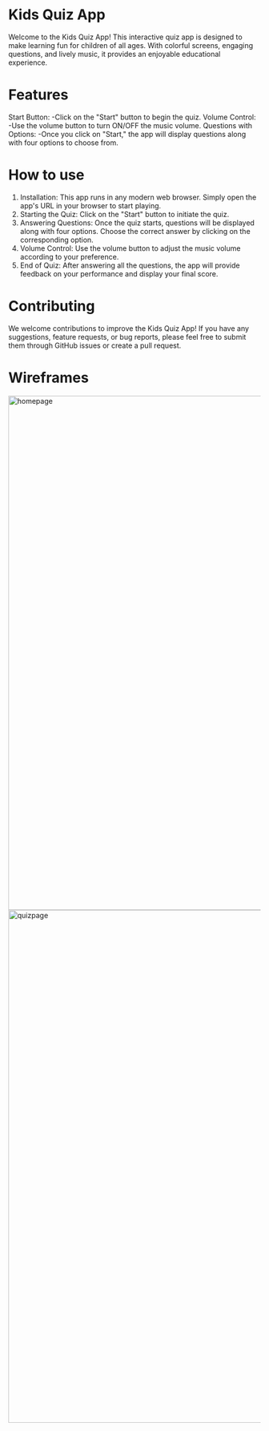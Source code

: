 # Kids Quiz App
Welcome to the Kids Quiz App! This interactive quiz app is designed to make learning fun for children of all ages. With colorful screens, engaging questions, and lively music, it provides an enjoyable educational experience.

# Features
Start Button: 
-Click on the "Start" button to begin the quiz.
Volume Control: 
-Use the volume button to turn ON/OFF the music volume.
Questions with Options: 
-Once you click on "Start," the app will display questions along with four options to choose from.

# How to use
1. Installation: This app runs in any modern web browser. Simply open the app's URL in your browser to start playing.
2. Starting the Quiz: Click on the "Start" button to initiate the quiz.
3. Answering Questions: Once the quiz starts, questions will be displayed along with four options. Choose the correct answer by clicking on the corresponding option.
4. Volume Control: Use the volume button to adjust the music volume according to your preference.
5. End of Quiz: After answering all the questions, the app will provide feedback on your performance and display your final score.

# Contributing
We welcome contributions to improve the Kids Quiz App! If you have any suggestions, feature requests, or bug reports, please feel free to submit them through GitHub issues or create a pull request.

# Wireframes
<img width="1027" alt="homepage" src="https://github.com/dyedavelly/kids-quiz/assets/10120105/bf629e01-07ec-4b06-a8d7-4aaf4049e564">
<img width="1024" alt="quizpage" src="https://github.com/dyedavelly/kids-quiz/assets/10120105/0675a869-b15e-4ae2-958f-37c797856cb7">
